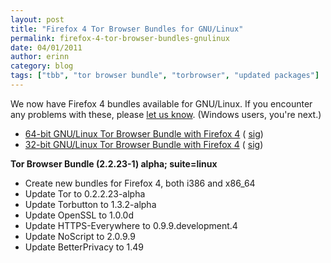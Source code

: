 ```yaml
---
layout: post
title: "Firefox 4 Tor Browser Bundles for GNU/Linux"
permalink: firefox-4-tor-browser-bundles-gnulinux
date: 04/01/2011
author: erinn
category: blog
tags: ["tbb", "tor browser bundle", "torbrowser", "updated packages"]
---
```


We now have Firefox 4 bundles available for GNU/Linux. If you encounter any problems with these, please [let us know](https://trac.torproject.org/projects/tor). (Windows users, you're next.)

- [64-bit GNU/Linux Tor Browser Bundle with Firefox 4](https://www.torproject.org/dist/torbrowser/linux/tor-browser-gnu-linux-x86_64-2.2.23-1-alpha-en-US.tar.gz) ( [sig](https://www.torproject.org/dist/torbrowser/linux/tor-browser-gnu-linux-x86_64-2.2.23-1-alpha-en-US.tar.gz.asc))
- [32-bit GNU/Linux Tor Browser Bundle with Firefox 4](https://www.torproject.org/dist/torbrowser/linux/tor-browser-gnu-linux-i686-2.2.23-1-alpha-en-US.tar.gz) ( [sig](https://www.torproject.org/dist/torbrowser/linux/tor-browser-gnu-linux-i686-2.2.23-1-alpha-en-US.tar.gz.asc))

**Tor Browser Bundle (2.2.23-1) alpha; suite=linux**

- Create new bundles for Firefox 4, both i386 and x86\_64
- Update Tor to 0.2.2.23-alpha
- Update Torbutton to 1.3.2-alpha
- Update OpenSSL to 1.0.0d
- Update HTTPS-Everywhere to 0.9.9.development.4
- Update NoScript to 2.0.9.9
- Update BetterPrivacy to 1.49

